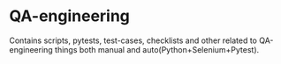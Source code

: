 # QA-engineering
Contains scripts, pytests, test-cases, checklists and other related to QA-engineering things both manual and auto(Python+Selenium+Pytest).
